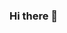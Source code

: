 ### Hi there 👋

<!--
**MusiliC/MusiliC** is a ✨ _special_ ✨ repository because its `README.md` (this file) appears on your GitHub profile.

Here are some ideas to get you started:
- 🔭 I’m currently working on:
  - **Software Development:** Java, Spring, Microservices, Java EE
  - **Web Development:** JavaScript, React,Next js, Ext js,Node.js
  - **DevOps**
- 🌱 I’m currently learning best practices in software engineering and DevOps to enhance my skills.
- 👯 I’m looking to collaborate on interesting projects
- 📫  You can reach me through email at musilibrian07.gail.com or connect with me on [LinkedIn](https://www.linkedin.com/in/brian-musili-405b1220a/).
- 😄 Pronouns: He/Him
-->
